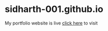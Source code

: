 # sidharth-001.github.io

My portfolio website is live [click here](https://sidharth-001.github.io/ "Sidharth") to visit
